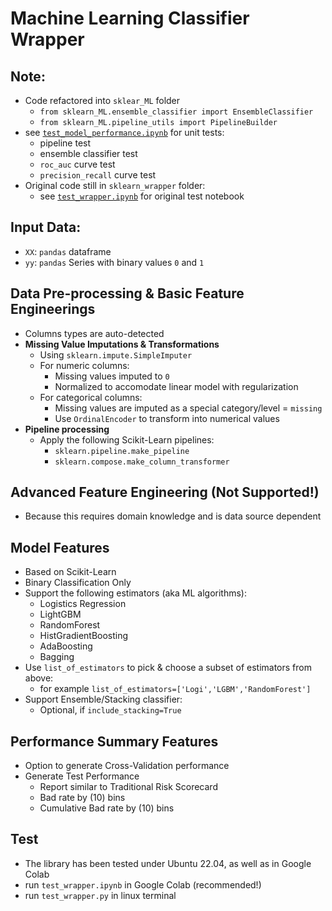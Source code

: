 # Machine Learning Classifier Wrapper

## Note:
* Code refactored into `sklear_ML` folder
  * `from sklearn_ML.ensemble_classifier import EnsembleClassifier`
  * `from sklearn_ML.pipeline_utils import PipelineBuilder`
* see [`test_model_performance.ipynb`](./test_model_performance.ipynb) for unit tests:
  * pipeline test
  * ensemble classifier test
  * `roc_auc` curve test
  * `precision_recall` curve test
* Original code still in `sklearn_wrapper` folder:
  *  see [`test_wrapper.ipynb`](./test_wrapper.ipynb) for original test notebook

## Input Data:
* `XX`: `pandas` dataframe
* `yy`: `pandas` Series with binary values `0` and `1`

## Data Pre-processing & Basic Feature Engineerings
* Columns types are auto-detected
* **Missing Value Imputations & Transformations**
  * Using `sklearn.impute.SimpleImputer` 
  * For numeric columns:
    *  Missing values imputed to `0` 
    *  Normalized to accomodate linear model with regularization
  * For categorical columns:
    * Missing values are imputed as a special category/level = `missing`
    * Use `OrdinalEncoder` to transform into numerical values
* **Pipeline processing** 
  * Apply the following Scikit-Learn pipelines:
    * `sklearn.pipeline.make_pipeline`
    * `sklearn.compose.make_column_transformer`

## Advanced Feature Engineering (Not Supported!)
* Because this requires domain knowledge and is data source dependent

## Model Features
* Based on Scikit-Learn
* Binary Classification Only
* Support the following estimators (aka ML algorithms):
  * Logistics Regression
  * LightGBM
  * RandomForest
  * HistGradientBoosting
  * AdaBoosting
  * Bagging
* Use `list_of_estimators` to pick & choose a subset of estimators from above:
  * for example `list_of_estimators=['Logi','LGBM','RandomForest']`
* Support Ensemble/Stacking classifier:
  * Optional, if `include_stacking=True`

## Performance Summary Features
* Option to generate Cross-Validation performance
* Generate Test Performance
  * Report similar to Traditional Risk Scorecard
  * Bad rate by (10) bins
  * Cumulative Bad rate by (10) bins

## Test
* The library has been tested under Ubuntu 22.04, as well as in Google Colab
* run `test_wrapper.ipynb` in Google Colab (recommended!)
* run `test_wrapper.py` in linux terminal

